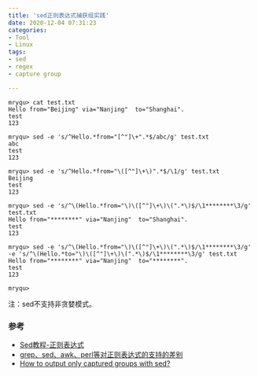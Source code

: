 ```yaml
---
title: 'sed正则表达式捕获组实践'
date: 2020-12-04 07:31:23
categories: 
- Tool
- Linux
tags: 
- sed
- regex
- capture group

---
```



```
mryqu> cat test.txt
Hello from="Beijing" via="Nanjing"  to="Shanghai".
test
123

mryqu> sed -e 's/^Hello.*from="[^"]\+".*$/abc/g' test.txt
abc
test
123

mryqu> sed -e 's/^Hello.*from="\([^"]\+\)".*$/\1/g' test.txt
Beijing
test
123

mryqu> sed -e 's/^\(Hello.*from="\)\([^"]\+\)\(".*\)$/\1********\3/g' test.txt
Hello from="********" via="Nanjing"  to="Shanghai".
test
123

mryqu> sed -e 's/^\(Hello.*from="\)\([^"]\+\)\(".*\)$/\1********\3/g' -e 's/^\(Hello.*to="\)\([^"]\+\)\(".*\)$/\1********\3/g' test.txt
Hello from="********" via="Nanjing"  to="********".
test
123

mryqu>
```

注：sed不支持非贪婪模式。  

### 参考

* [Sed教程-正则表达式](https://www.yiibai.com/sed/sed_regular_expressions.html)  
* [grep、sed、awk、perl等对正则表达式的支持的差别](https://blog.csdn.net/u011729865/article/details/78946707)  
* [How to output only captured groups with sed?](https://stackoverflow.com/questions/2777579/how-to-output-only-captured-groups-with-sed)   